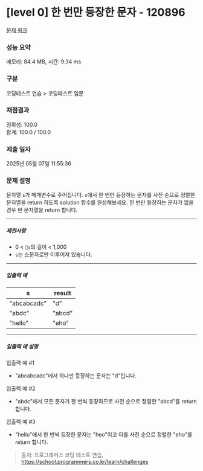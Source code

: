 # [level 0] 한 번만 등장한 문자 - 120896 

[문제 링크](https://school.programmers.co.kr/learn/courses/30/lessons/120896) 

### 성능 요약

메모리: 84.4 MB, 시간: 9.34 ms

### 구분

코딩테스트 연습 > 코딩테스트 입문

### 채점결과

정확성: 100.0<br/>합계: 100.0 / 100.0

### 제출 일자

2025년 05월 07일 11:55:36

### 문제 설명

<p>문자열 <code>s</code>가 매개변수로 주어집니다. <code>s</code>에서 한 번만 등장하는 문자를 사전 순으로 정렬한 문자열을 return 하도록 solution 함수를 완성해보세요. 한 번만 등장하는 문자가 없을 경우 빈 문자열을 return 합니다.</p>

<hr>

<h5>제한사항</h5>

<ul>
<li>0 &lt; <code>s</code>의 길이 &lt; 1,000</li>
<li><code>s</code>는 소문자로만 이루어져 있습니다.</li>
</ul>

<hr>

<h5>입출력 예</h5>
<table class="table">
        <thead><tr>
<th>s</th>
<th>result</th>
</tr>
</thead>
        <tbody><tr>
<td>"abcabcadc"</td>
<td>"d"</td>
</tr>
<tr>
<td>"abdc"</td>
<td>"abcd"</td>
</tr>
<tr>
<td>"hello"</td>
<td>"eho"</td>
</tr>
</tbody>
      </table>
<hr>

<h5>입출력 예 설명</h5>

<p>입출력 예 #1</p>

<ul>
<li>"abcabcadc"에서 하나만 등장하는 문자는 "d"입니다.</li>
</ul>

<p>입출력 예 #2</p>

<ul>
<li>"abdc"에서 모든 문자가 한 번씩 등장하므로 사전 순으로 정렬한 "abcd"를 return 합니다.</li>
</ul>

<p>입출력 예 #3</p>

<ul>
<li>"hello"에서 한 번씩 등장한 문자는 "heo"이고 이를 사전 순으로 정렬한 "eho"를 return 합니다.</li>
</ul>


> 출처: 프로그래머스 코딩 테스트 연습, https://school.programmers.co.kr/learn/challenges